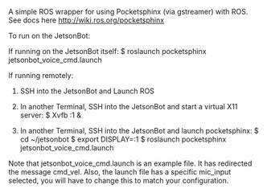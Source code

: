 A simple ROS wrapper for using Pocketsphinx (via gstreamer) with ROS. See docs here http://wiki.ros.org/pocketsphinx

To run on the JetsonBot:

If running on the JetsonBot itself:
$ roslaunch pocketsphinx jetsonbot_voice_cmd.launch

If running remotely:

1. SSH into the JetsonBot and Launch ROS

2. In another Terminal, SSH into the JetsonBot and start a virtual X11 server:
   $ Xvfb :1 &

3. In another Terminal, SSH into the JetsonBot and launch pocketsphinx:
   $ cd ~/jetsonbot
   $ export DISPLAY=:1
   $ roslaunch pocketsphinx jetsonbot_voice_cmd.launch

Note that jetsonbot_voice_cmd.launch is an example file. It has redirected the message cmd_vel. Also, the launch file has a specific mic_input selected, you will have to change this to match your configuration.
